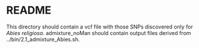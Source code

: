 # README
This directory should contain a vcf file with those SNPs discovered only for *Abies religiosa*.
admixture_noMan should contain output files derived from ../bin/2.1_admixture_Abies.sh.

 
